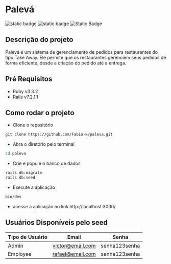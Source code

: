 # Palevá

![static badge](https://img.shields.io/badge/Ruby_3.3.2-CC342D?logo=ruby)
![static badge](https://img.shields.io/badge/tailwind-94a3b8?logo=tailwindcss)
![Static Badge](https://img.shields.io/badge/STATUS-EM_DESENVOLVIMENTO-green)

## Descrição do projeto

Palevá é um sistema de gerenciamento de pedidos para restaurantes do tipo Take Away. Ele permite que os restaurantes gerenciem seus pedidos de forma eficiente, desde a criação do pedido até a entrega.

## Pré Requisitos

- Ruby v3.3.2
- Rails v7.2.1.1

## Como rodar o projeto

- Clone o repositório

```bash
git clone https://github.com/Fabio-k/paleva.git
```

- Abra o diretório pelo terminal

```bash
cd paleva
```

- Crie e popule o banco de dados

```bash
rails db:migrate
rails db:seed
```

- Execute a aplicação

```bash
bin/dev
```

- acesse a aplicação no link http://localhost:3000/

## Usuários Disponíveis pelo seed

| Tipo de Usuário | Email            | Senha         |
| --------------- | ---------------- | ------------- |
| Admin           | victor@email.com | senha123senha |
| Employee        | rafael@email.com | senha123senha |
